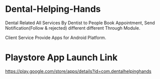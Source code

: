 # Dental-Helping-Hands
Dental Related All Services By Dentist to People Book Appointment, Send Notification(Follow &amp; rejected) different different Through Module. 

Client Service Provide Apps for Android Platform.

# Playstore App Launch Link 

  https://play.google.com/store/apps/details?id=com.dentalhelpinghands
  
  
 
 


